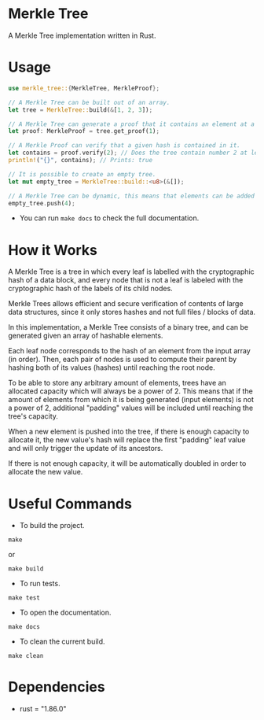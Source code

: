 # Merkle Tree
A Merkle Tree implementation written in Rust.

# Usage
```rust
use merkle_tree::{MerkleTree, MerkleProof};

// A Merkle Tree can be built out of an array.
let tree = MerkleTree::build(&[1, 2, 3]);

// A Merkle Tree can generate a proof that it contains an element at a given leaf index.
let proof: MerkleProof = tree.get_proof(1);

// A Merkle Proof can verify that a given hash is contained in it.
let contains = proof.verify(2); // Does the tree contain number 2 at leaf 1?
println!("{}", contains); // Prints: true

// It is possible to create an empty tree.
let mut empty_tree = MerkleTree::build::<u8>(&[]);

// A Merkle Tree can be dynamic, this means that elements can be added once it is built.
empty_tree.push(4);
```

- You can run `make docs` to check the full documentation.

# How it Works

A Merkle Tree is a tree in which every leaf is labelled with the cryptographic hash of a data block,
and every node that is not a leaf is labeled with the cryptographic hash of the labels of its
child nodes.

Merkle Trees allows efficient and secure verification of contents of large data structures, since
it only stores hashes and not full files / blocks of data.

In this implementation, a Merkle Tree consists of a binary tree, and can be generated given
an array of hashable elements.

Each leaf node corresponds to the hash of an element from the input array (in order). Then, each
pair of nodes is used to compute their parent by hashing both of its values (hashes) until reaching
the root node.

To be able to store any arbitrary amount of elements, trees have an allocated capacity which
will always be a power of 2. This means that if the amount of elements from which it is being generated
(input elements) is not a power of 2, additional "padding" values will be included until reaching the
tree's capacity.

When a new element is pushed into the tree, if there is enough capacity to allocate it, the new value's
hash will replace the first "padding" leaf value and will only trigger the update of its ancestors.

If there is not enough capacity, it will be automatically doubled in order to allocate the new value.

# Useful Commands
- To build the project.
```
make
```
or
```
make build
```
- To run tests.
```
make test
```
- To open the documentation.
```
make docs
```
- To clean the current build.
```
make clean
```

# Dependencies
- rust = "1.86.0"

